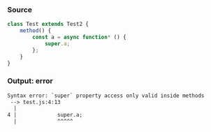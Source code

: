 ### Source
```js
class Test extends Test2 {
    method() {
        const a = async function* () {
            super.a;
        };
    }
}
```

### Output: error
```txt
Syntax error: `super` property access only valid inside methods
 --> test.js:4:13
  |
4 |             super.a;
  |             ^^^^^ 
```
